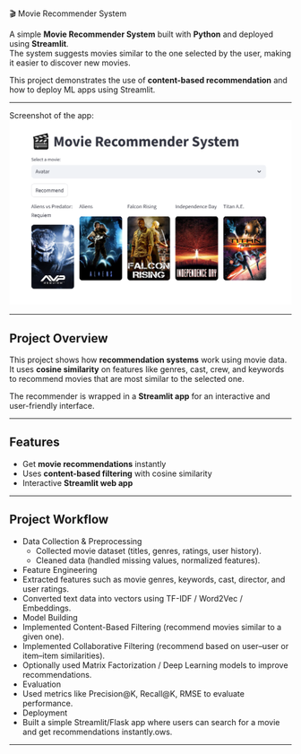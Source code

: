 🎬 Movie Recommender System

A simple **Movie Recommender System** built with **Python** and deployed using **Streamlit**.  
The system suggests movies similar to the one selected by the user, making it easier to discover new movies.  

This project demonstrates the use of **content-based recommendation** and how to deploy ML apps using Streamlit.

---


 Screenshot of the app:  
![App Screenshot](Capture....PNG)


---

##  Project Overview

This project shows how **recommendation systems** work using movie data.  
It uses **cosine similarity** on features like genres, cast, crew, and keywords to recommend movies that are most similar to the selected one.  

The recommender is wrapped in a **Streamlit app** for an interactive and user-friendly interface.

---

##  Features

-  Get **movie recommendations** instantly  
-  Uses **content-based filtering** with cosine similarity  
-  Interactive **Streamlit web app**  
  

---

## Project Workflow

- Data Collection & Preprocessing
   - Collected movie dataset (titles, genres, ratings, user history).
   - Cleaned data (handled missing values, normalized features).
- Feature Engineering
- Extracted features such as movie genres, keywords, cast, director, and user ratings.
- Converted text data into vectors using TF-IDF / Word2Vec / Embeddings.
- Model Building
- Implemented Content-Based Filtering (recommend movies similar to a given one).
- Implemented Collaborative Filtering (recommend based on user–user or item–item similarities).
- Optionally used Matrix Factorization / Deep Learning models to improve recommendations.
- Evaluation
- Used metrics like Precision@K, Recall@K, RMSE to evaluate performance.
- Deployment
- Built a simple Streamlit/Flask app where users can search for a movie and get recommendations instantly.ows.

---

